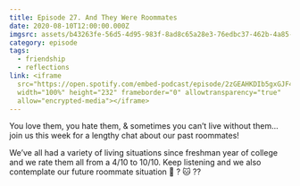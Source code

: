 ```yaml
---
title: Episode 27. And They Were Roommates
date: 2020-08-10T12:00:00.000Z
imgsrc: assets/b43263fe-56d5-4d95-983f-8ad8c65a28e3-76edbc37-462b-4a85-b78f-e69f47a9f8d2.jpg
category: episode
tags:
  - friendship
  - reflections
link: <iframe
  src="https://open.spotify.com/embed-podcast/episode/2zGEAHKDIb5gxGJF443kIE"
  width="100%" height="232" frameborder="0" allowtransparency="true"
  allow="encrypted-media"></iframe>
---
```

You love them, you hate them, & sometimes you can’t live without them... join us this week for a lengthy chat about our past roommates!

We’ve all had a variety of living situations since freshman year of college and we rate them all from a 4/10 to 10/10. Keep listening and we also contemplate our future roommate situation 🐶 ? 🐱 ??